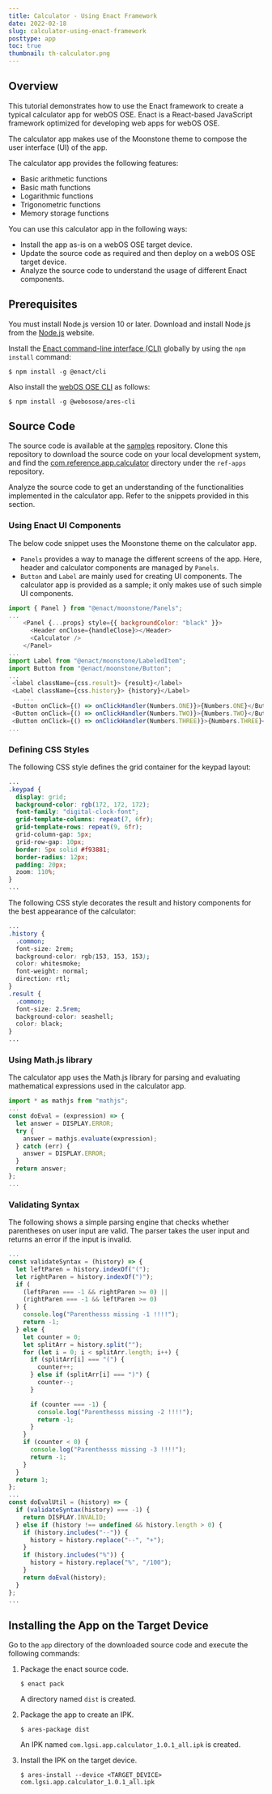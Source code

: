 ```yaml
---
title: Calculator - Using Enact Framework
date: 2022-02-18
slug: calculator-using-enact-framework
posttype: app
toc: true
thumbnail: th-calculator.png
---
```


## Overview

This tutorial demonstrates how to use the Enact framework to create a typical calculator app for webOS OSE. Enact is a React-based JavaScript framework optimized for developing web apps for webOS OSE. 

The calculator app makes use of the Moonstone theme to compose the user interface (UI) of the app.

The calculator app provides the following features:

- Basic arithmetic functions
- Basic math functions
- Logarithmic functions
- Trigonometric functions
- Memory storage functions

You can use this calculator app in the following ways:

- Install the app as-is on a webOS OSE target device.
- Update the source code as required and then deploy on a webOS OSE target device. 
- Analyze the source code to understand the usage of different Enact components.

## Prerequisites

You must install Node.js version 10 or later. Download and install Node.js from the [Node.js](https://nodejs.org/en/download/) website.

Install the [Enact command-line interface (CLI)](https://enactjs.com/docs/tutorials/setup/#installing-enact-cli) globally by using the `npm install` command:  

``` shell
$ npm install -g @enact/cli
```

Also install the [webOS OSE CLI](https://www.webosose.org/docs/tools/sdk/cli/cli-user-guide/#installing-cli) as follows:

``` shell
$ npm install -g @webosose/ares-cli
```

## Source Code

The source code is available at the [samples](https://github.com/webosose/samples) repository. Clone this repository to download the source code on your local development system, and find the [com.reference.app.calculator](https://github.com/webosose/samples/tree/master/ref-apps/com.reference.app.calculator) directory under the `ref-apps` repository. 

Analyze the source code to get an understanding of the functionalities implemented in the calculator app. Refer to the snippets provided in this section.

### Using Enact UI Components

The below code snippet uses the Moonstone theme on the calculator app.

- `Panels` provides a way to manage the different screens of the app. Here, header and calculator components are managed by `Panels`. 
- `Button` and `Label` are mainly used for creating UI components. The calculator app is provided as a sample; it only makes use of such simple UI components.

``` js
import { Panel } from "@enact/moonstone/Panels";
...	
    <Panel {...props} style={{ backgroundColor: "black" }}>
      <Header onClose={handleClose}></Header>
      <Calculator />
    </Panel>
...
import Label from "@enact/moonstone/LabeledItem";
import Button from "@enact/moonstone/Button";
...
 <label className={css.result}> {result}</label>
 <Label className={css.history}> {history}</Label>
	...
 <Button onClick={() => onClickHandler(Numbers.ONE)}>{Numbers.ONE}</Button>
 <Button onClick={() => onClickHandler(Numbers.TWO)}>{Numbers.TWO}</Button>
 <Button onClick={() => onClickHandler(Numbers.THREE)}>{Numbers.THREE}</Button>
...
```

### Defining CSS Styles

The following CSS style defines the grid container for the keypad layout:

``` css
...	
.keypad {
  display: grid;
  background-color: rgb(172, 172, 172);
  font-family: "digital-clock-font";
  grid-template-columns: repeat(7, 6fr);
  grid-template-rows: repeat(9, 6fr);
  grid-column-gap: 5px;
  grid-row-gap: 10px;
  border: 5px solid #f93881;
  border-radius: 12px;
  padding: 20px;
  zoom: 110%;
}
...
```

The following CSS style decorates the result and history components for the best appearance of the calculator:

``` css
...	
.history {
  .common;
  font-size: 2rem;
  background-color: rgb(153, 153, 153);
  color: whitesmoke;
  font-weight: normal;
  direction: rtl;
}
.result {
  .common;
  font-size: 2.5rem;
  background-color: seashell;
  color: black;
}
...
```

### Using Math.js library

The calculator app uses the Math.js library for parsing and evaluating mathematical expressions used in the calculator app.

``` js
import * as mathjs from "mathjs";
...	
const doEval = (expression) => {
  let answer = DISPLAY.ERROR;
  try {
    answer = mathjs.evaluate(expression);
  } catch (err) {
    answer = DISPLAY.ERROR;
  }
  return answer;
};
...
```

### Validating Syntax

The following shows a simple parsing engine that checks whether parentheses on user input are valid. The parser takes the user input and returns an error if the input is invalid.

``` js
...
const validateSyntax = (history) => {
  let leftParen = history.indexOf("(");
  let rightParen = history.indexOf(")");
  if (
    (leftParen === -1 && rightParen >= 0) ||
    (rightParen === -1 && leftParen >= 0)
  ) {
    console.log("Parenthesss missing -1 !!!!");
    return -1;
  } else {
    let counter = 0;
    let splitArr = history.split("");
    for (let i = 0; i < splitArr.length; i++) {
      if (splitArr[i] === "(") {
        counter++;
      } else if (splitArr[i] === ")") {
        counter--;
      }

      if (counter === -1) {
        console.log("Parenthesss missing -2 !!!!");
        return -1;
      }
    }
    if (counter < 0) {
      console.log("Parenthesss missing -3 !!!!");
      return -1;
    }
  }
  return 1;
};
...
const doEvalUtil = (history) => {
  if (validateSyntax(history) === -1) {
    return DISPLAY.INVALID;
  } else if (history !== undefined && history.length > 0) {
    if (history.includes("--")) {
      history = history.replace("--", "+");
    }
    if (history.includes("%")) {
      history = history.replace("%", "/100");
    }
    return doEval(history);
  }
};
...
```

## Installing the App on the Target Device

Go to the `app` directory of the downloaded source code and execute the following commands:  

1. Package the enact source code.  

    ``` shell
    $ enact pack  
    ```

    A directory named `dist` is created.  

2. Package the app to create an IPK.  

    ``` shell
    $ ares-package dist
    ```

    An IPK named `com.lgsi.app.calculator_1.0.1_all.ipk` is created.  

3. Install the IPK on the target device.  

    ``` shell
    $ ares-install --device <TARGET_DEVICE> com.lgsi.app.calculator_1.0.1_all.ipk
    ```

